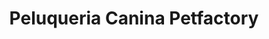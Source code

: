 ---
title: "Peluqueria Canina Petfactory"
url: /uvieu-oviedo/peluqueria-canina-petfactory/
shop: Tiersalon
---
